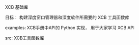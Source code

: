 XCB 基础库

目标： 
  构建深度窗口管理器和深度软件所需要的 XCB 工具函数库

examples: 
  XCB手册中API的 Python 实现， 用于大家学习 XCB API
  
src:
  XCB工具函数库
